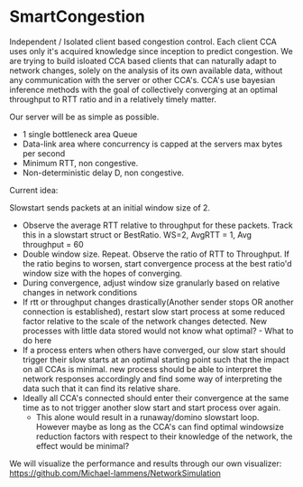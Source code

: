 # SmartCongestion
Independent / Isolated client based congestion control. Each client CCA uses only it's acquired knowledge since inception to predict congestion. We are trying to build isloated CCA based clients that can naturally adapt to network changes, solely on the analysis of its own available data, without any communication with the server or other CCA's. CCA's use bayesian inference methods with the goal of collectively converging at an optimal throughput to RTT ratio and in a relatively timely matter. 

Our server will be as simple as possible. 

- 1 single bottleneck area Queue
- Data-link area where concurrency is capped at the servers max bytes per second
- Minimum RTT, non congestive.
- Non-deterministic delay D, non congestive.

Current idea:

Slowstart sends packets at an initial window size of 2.
  - Observe the average RTT relative to throughput for these packets. Track this in a slowstart struct or BestRatio. WS=2, AvgRTT = 1, Avg throughput = 60
  - Double window size. Repeat. Observe the ratio of RTT to Throughput. If the ratio begins to worsen, start convergence process at the best ratio'd window size
    with the hopes of converging.
  - During convergence, adjust window size granularly based on relative changes in network conditions
  - If rtt or throughput changes drastically(Another sender stops OR another connection is established), restart slow start process at some reduced factor relative to the scale of the network changes detected. New processes with little data stored would not know what optimal? - What to do here
  - If a process enters when others have converged, our slow start should trigger their slow starts at an optimal starting point such that the impact on all CCAs is minimal. new process should be able to interpret the network responses accordingly and find some way of interpreting the data such that it can find its relative share.
  - Ideally all CCA's connected should enter their convergence at the same time as to not trigger another slow start and start process over again.
    - This alone would result in a runaway/domino slowstart loop. However maybe as long as the CCA's can find optimal windowsize reduction factors with respect to their knowledge of the network, the effect would be minimal? 

We will visualize the performance and results through our own visualizer: https://github.com/Michael-lammens/NetworkSimulation
